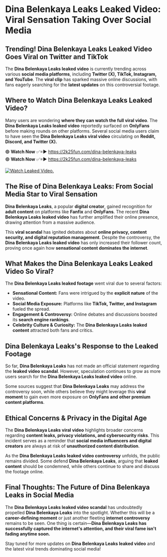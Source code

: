 # Dina Belenkaya Leaks Leaked Video: Viral Sensation Taking Over Social Media

## **Trending! Dina Belenkaya Leaks Leaked Video Goes Viral on Twitter and TikTok**
The **Dina Belenkaya Leaks leaked video** is currently trending across various **social media platforms**, including **Twitter (X), TikTok, Instagram, and YouTube**. The **viral clip** has sparked massive online discussions, with fans eagerly searching for the **latest updates** on this controversial footage.

## **Where to Watch Dina Belenkaya Leaks Leaked Video?**
Many users are wondering **where they can watch the full viral video**. The **Dina Belenkaya Leaks leaked video** reportedly surfaced on **OnlyFans** before making rounds on other platforms. Several social media users claim to have seen the **Dina Belenkaya Leaks viral video** circulating on **Reddit, Discord, and Twitter (X).**

🟢 **Watch Now** ✅=► https://2k25fun.com/dina-belenkaya-leaks  
🟢 **Watch Now** ✅=► https://2k25fun.com/dina-belenkaya-leaks  

[![Watch Leaked Video.](https://miro.medium.com/v2/resize:fit:828/format:webp/1*cilzJN44JGOrTw9NJCrNHA.gif "Watch Leaked Video")](https://2k25fun.com/dina-belenkaya-leaks)

## **The Rise of Dina Belenkaya Leaks: From Social Media Star to Viral Sensation**
**Dina Belenkaya Leaks**, a popular **digital creator**, gained recognition for **adult content** on platforms like **Fanfix** and **OnlyFans**. The recent **Dina Belenkaya Leaks leaked video** has further amplified their online presence, drawing attention from a massive audience.

This **viral scandal** has ignited debates about **online privacy, content security, and digital reputation management**. Despite the controversy, the **Dina Belenkaya Leaks leaked video** has only increased their follower count, proving once again how **sensational content dominates the internet**.

## **What Makes the Dina Belenkaya Leaks Leaked Video So Viral?**
The **Dina Belenkaya Leaks leaked footage** went viral due to several factors:
- **Sensational Content:** Fans were intrigued by the **explicit nature** of the video.
- **Social Media Exposure:** Platforms like **TikTok, Twitter, and Instagram** fueled the spread.
- **Engagement & Controversy:** Online debates and discussions boosted its **search engine rankings**.
- **Celebrity Culture & Curiosity:** The **Dina Belenkaya Leaks leaked content** attracted both fans and critics.

## **Dina Belenkaya Leaks's Response to the Leaked Footage**
So far, **Dina Belenkaya Leaks** has not made an official statement regarding the **leaked video scandal**. However, speculation continues to grow as more users search for the **Dina Belenkaya Leaks leaked video** online.

Some sources suggest that **Dina Belenkaya Leaks** may address the controversy soon, while others believe they might leverage this **viral moment** to gain even more exposure on **OnlyFans and other premium content platforms**.

## **Ethical Concerns & Privacy in the Digital Age**
The **Dina Belenkaya Leaks viral video** highlights broader concerns regarding **content leaks, privacy violations, and cybersecurity risks**. This incident serves as a reminder that **social media influencers and digital creators** are always at risk of **unauthorized content distribution**.

As the **Dina Belenkaya Leaks leaked video controversy** unfolds, the public remains divided. Some defend **Dina Belenkaya Leaks**, arguing that **leaked content** should be condemned, while others continue to share and discuss the footage online.

## **Final Thoughts: The Future of Dina Belenkaya Leaks in Social Media**
The **Dina Belenkaya Leaks leaked video scandal** has undoubtedly propelled **Dina Belenkaya Leaks** into the spotlight. Whether this will be a **career-defining moment** or just another fleeting **internet controversy** remains to be seen. One thing is certain—**Dina Belenkaya Leaks has successfully captured the internet's attention, and their viral fame isn't fading anytime soon.**

Stay tuned for more updates on **Dina Belenkaya Leaks leaked video** and the latest viral trends dominating social media!